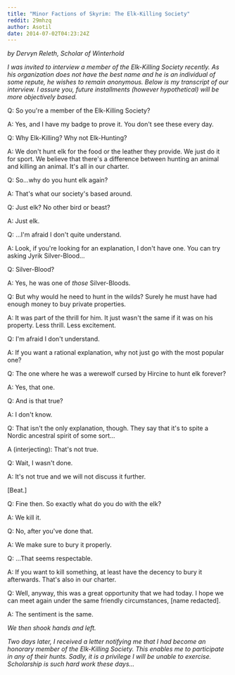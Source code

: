 ```yaml
---
title: "Minor Factions of Skyrim: The Elk-Killing Society"
reddit: 29mhzq
author: Asotil
date: 2014-07-02T04:23:24Z
---
```


*by Dervyn Releth, Scholar of Winterhold*

*I was invited to interview a member of the Elk-Killing Society recently. As his organization does not have the best name and he is an individual of some repute, he wishes to remain anonymous. Below is my transcript of our interview. I assure you, future installments (however hypothetical) will be more objectively based.*

Q: So you're a member of the Elk-Killing Society?

A: Yes, and I have my badge to prove it. You don't see these every day.

Q: Why Elk-Killing? Why not Elk-Hunting?

A: We don't hunt elk for the food or the leather they provide. We just do it for sport. We believe that there's a difference between hunting an animal and killing an animal. It's all in our charter.

Q: So...why do you hunt elk again? 

A: That's what our society's based around.

Q: Just elk? No other bird or beast?

A: Just elk.

Q: ...I'm afraid I don't quite understand.

A: Look, if you're looking for an explanation, I don't have one. You can try asking Jyrik Silver-Blood...

Q: Silver-Blood?

A: Yes, he was one of *those* Silver-Bloods.

Q: But why would he need to hunt in the wilds? Surely he must have had enough money to buy private properties.

A: It was part of the thrill for him. It just wasn't the same if it was on his property. Less thrill. Less excitement.

Q: I'm afraid I don't understand.

A: If you want a rational explanation, why not just go with the most popular one?

Q: The one where he was a werewolf cursed by Hircine to hunt elk forever?

A: Yes, that one.

Q: And is that true?

A: I don't know.

Q: That isn't the only explanation, though. They say that it's to spite a Nordic ancestral spirit of some sort...

A (interjecting): That's not true.

Q: Wait, I wasn't done.

A: It's not true and we will not discuss it further.

[Beat.]

Q: Fine then. So exactly what do you do with the elk?

A: We kill it.

Q: No, after you've done that.

A: We make sure to bury it properly. 

Q: ...That seems respectable.

A: If you want to kill something, at least have the decency to bury it afterwards. That's also in our charter. 

Q: Well, anyway, this was a great opportunity that we had today. I hope we can meet again under the same friendly circumstances, [name redacted].

A: The sentiment is the same.

*We then shook hands and left.*

*Two days later, I received a letter notifying me that I had become an honorary member of the Elk-Killing Society. This enables me to participate in any of their hunts. Sadly, it is a privilege I will be unable to exercise. Scholarship is such hard work these days...*

